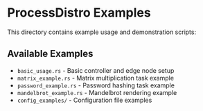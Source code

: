 # ProcessDistro Examples

This directory contains example usage and demonstration scripts:

## Available Examples

- `basic_usage.rs` - Basic controller and edge node setup
- `matrix_example.rs` - Matrix multiplication task example
- `password_example.rs` - Password hashing task example
- `mandelbrot_example.rs` - Mandelbrot rendering example
- `config_examples/` - Configuration file examples
